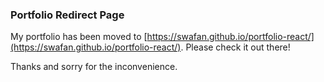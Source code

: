 ### Portfolio Redirect Page

My portfolio has been moved to [https://swafan.github.io/portfolio-react/](https://swafan.github.io/portfolio-react/). Please check it out there!

Thanks and sorry for the inconvenience.
